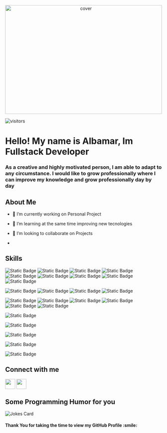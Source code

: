 
<div align="center">
<img width="100%" height = "350px" src="https://res.cloudinary.com/practicaldev/image/fetch/s--Vc2-Zbqg--/c_imagga_scale,f_auto,fl_progressive,h_420,q_auto,w_1000/https://dev-to-uploads.s3.amazonaws.com/i/guhvpoderb4koy6xibqv.png" alt="cover" />
</div>

![visitors](https://visitor-badge.glitch.me/badge?page_id=albamarfdc.albamarfdc)

</p>
<div>
<h1> Hello! My name is Albamar, Im Fullstack Developer </h1>
<p align='center'></h1> 
<h3> As a creative and highly motivated person, I am able to adapt to any circumstance.  I would like to grow professionally where I can improve my knowledge and grow professionally day by day  </h3>
</div>

<h2> About Me</h2>


- 🔭 I’m currently working on Personal Project

- 🌱 I’m learning  at the same time improving new tecnologies

- 👯 I’m looking to collaborate on Projects  

- 

<h2> Skills</h2>

![Static Badge](https://img.shields.io/badge/Javacript-F7DF1E?style=plastic&logo=javascript&logoColor=F7DF1E&labelColor=black) ![Static Badge](https://img.shields.io/badge/TypeScript-3178C6?style=plastic&logo=Typescript&logoColor=3178C6&labelColor=white) ![Static Badge](https://img.shields.io/badge/Html5-E34F26?style=plastic&logo=Html5&logoColor=E34F26&labelColor=white) ![Static Badge](https://img.shields.io/badge/React-61DAFB?style=plastic&logo=React&logoColor=61DAFB&labelColor=black) ![Static Badge](https://img.shields.io/badge/Angular-c3002f?style=plastic&logo=Angular&logoColor=c3002f&labelColor=white) ![Static Badge](https://img.shields.io/badge/Next.js-000000?style=plastic&logo=Next.js&logoColor=%23000000&labelColor=white) ![Static Badge](https://img.shields.io/badge/Css3-1572B6?style=plastic&logo=Css3&logoColor=1572B6&labelColor=white) ![Static Badge](https://img.shields.io/badge/Bootstrap-7952B3?style=plastic&logo=Bootstrap&logoColor=%237952B3&labelColor=white) ![Static Badge](https://img.shields.io/badge/TailwindCss-%2306B6D4?style=plastic&logo=Tailwind%20Css&logoColor=%2306B6D4&labelColor=black)

![Static Badge](https://img.shields.io/badge/Node-%23339933?style=plastic&logo=Node.js&logoColor=%23339933&labelColor=black) ![Static Badge](https://img.shields.io/badge/Express-%23000000?style=plastic&logo=Express&logoColor=%23000000&labelColor=white) ![Static Badge](https://img.shields.io/badge/Handlebars-%23000000?style=plastic&logo=Handlebars.js&logoColor=%23000000&labelColor=CC5500) ![Static Badge](https://img.shields.io/badge/pug-%23A86454?style=plastic&logo=Pug&logoColor=%23A86454&labelColor=white)

![Static Badge](https://img.shields.io/badge/Postgresql-%234169E1?style=plastic&logo=postgresql&logoColor=%234169E1&labelColor=black) ![Static Badge](https://img.shields.io/badge/MySQL-%234479A1?style=plastic&logo=MySQL&logoColor=%234479A1&labelColor=white) ![Static Badge](https://img.shields.io/badge/MongoDB-%2347A248?style=plastic&logo=MongoDB&logoColor=%2347A248&labelColor=black) ![Static Badge](https://img.shields.io/badge/Firebase-%23FFCA28?style=plastic&logo=Firebase&logoColor=%23FFCA28&labelColor=black)
![Static Badge](https://img.shields.io/badge/Mongoose-%23880000?style=plastic&logo=Mongoose&logoColor=%23880000&labelColor=white) ![Static Badge](https://img.shields.io/badge/Sequelize-%2352B0E7?style=plastic&logo=sequelize&logoColor=%2352B0E7&labelColor=black)

![Static Badge](https://img.shields.io/badge/Firebase-%23FFCA28?style=plastic&logo=Firebase&logoColor=%23FFCA28&labelColor=black)

![Static Badge](https://img.shields.io/badge/illustrator-%23300000?style=plastic&logo=adobe%20illustrator&logoColor=%23FF9A00&labelColor=%23300000)

![Static Badge](https://img.shields.io/badge/Photoshop-%23004480?style=plastic&logo=adobe%20photoshop&logoColor=%2331A8FF&labelColor=%23004480)

![Static Badge](https://img.shields.io/badge/Indesign-%23FF3366?style=plastic&logo=adobe%20indesign&logoColor=%23FF3366&labelColor=white)

![Static Badge](https://img.shields.io/badge/Figma-%23FF7362?style=plastic&logo=figma&logoColor=white&labelColor=A158FF)










<h2> Connect with me </h2>
<a href = 'https://www.linkedin.com/in/albamarfdc/'> <img width = '32px' align= 'center' src="https://raw.githubusercontent.com/rahulbanerjee26/githubAboutMeGenerator/main/icons/linked-in-alt.svg"/></a>
<a href = 'https://albamarflores.vercel.app/'> <img width = '32px' align= 'center' src="https://raw.githubusercontent.com/rahulbanerjee26/githubAboutMeGenerator/main/icons/portfolio.png"/></a> 


 
<h2> Some Programming Humor for you </h2>

![Jokes Card](https://readme-jokes.vercel.app/api?theme=highcontrast)

<h4>Thank You for taking the time to view my GitHub Profile :smile: </h4>

